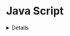 # Java Script

<details>Staircase - right aligned</summary>

- [Staircase - right aligned](https://www.hackerrank.com/challenges/staircase/problem?h_r=next-challenge&h_v=legacy)
- Consider a staircase of size :

```
   #
  ##
 ###
####
```

```scala
object Solution {
    
    def counts(a:Array[Int]): (Int, Int, Int) = {
        def counts(i:Int, pos:Int, neg:Int, zero:Int): (Int, Int, Int) =
            if (i >= a.length)
                (pos,neg,zero)
            else if (a(i) < 0)
                counts(i+1, pos, neg+1, zero)
            else if (a(i) > 0)
                counts(i+1, pos+1, neg, zero)
            else
                counts(i+1, pos, neg, zero+1)
                
        counts(0, 0, 0, 0)
    }
    
    def main(args: Array[String]) {
        val sc = new java.util.Scanner (System.in);
        var n = sc.nextInt();
        var arr = new Array[Int](n);
        for(arr_i <- 0 to n-1) {
           arr(arr_i) = sc.nextInt();
        }
        val (pos, neg, zero) = counts(arr)
        var dn : Double = n
        //println(pos/dn + "\n" + neg/dn + "\n" + zero/dn) 
        printf("%.6f\n%.6f\n%.6f\n", pos/dn, neg/dn, zero/dn)         
    }
}
```

</details>
